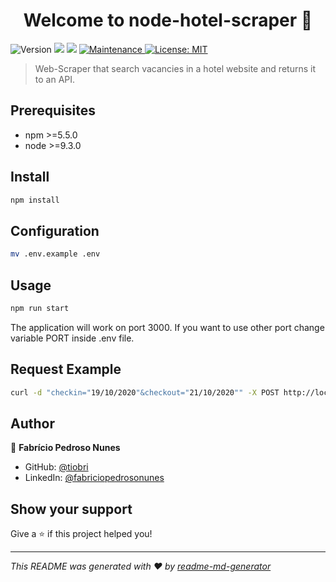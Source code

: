 <h1 align="center">Welcome to node-hotel-scraper 👋</h1>
<p>
  <img alt="Version" src="https://img.shields.io/badge/version-1.0.0-blue.svg?cacheSeconds=2592000" />
  <img src="https://img.shields.io/badge/npm-%3E%3D5.5.0-blue.svg" />
  <img src="https://img.shields.io/badge/node-%3E%3D9.3.0-blue.svg" />
  <a href="https://github.com/kefranabg/readme-md-generator/graphs/commit-activity" target="_blank">
    <img alt="Maintenance" src="https://img.shields.io/badge/Maintained%3F-yes-green.svg" />
  </a>
  <a href="#" target="_blank">
    <img alt="License: MIT" src="https://img.shields.io/github/license/tiobri/node-hotel-scraper" />
  </a>
</p>

> Web-Scraper that search vacancies in a hotel website and returns it to an API.

## Prerequisites

- npm >=5.5.0
- node >=9.3.0

## Install

```sh
npm install
```

## Configuration

```sh
mv .env.example .env
```

## Usage

```sh
npm run start
```

The application will work on port 3000. If you want to use other port change variable PORT inside .env file.

## Request Example

```sh
curl -d "checkin="19/10/2020"&checkout="21/10/2020"" -X POST http://localhost:3000/search
```

## Author

👤 **Fabrício Pedroso Nunes**

* GitHub: [@tiobri](https://github.com/tiobri)
* LinkedIn: [@fabriciopedrosonunes](https://linkedin.com/in/fabriciopedrosonunes)

## Show your support

Give a ⭐️ if this project helped you!

***
_This README was generated with ❤️ by [readme-md-generator](https://github.com/kefranabg/readme-md-generator)_
